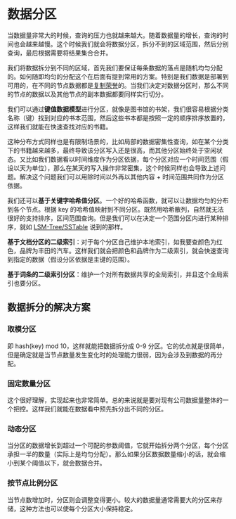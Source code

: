 # 数据分区

当数据量非常大的时候，查询的压力也就越来越大。随着数据量的增长，查询的时间也会越来越慢。这个时候我们就会将数据分区，拆分不到的区域范围，然后分别查询，最后根据需要将结果集合合并。

我们将数据拆分到不同的区域，首先我们要保证每条数据的落点是随机均匀分配的。如何随即均匀的分配这个在后面有提到常用的方案。特别是我们数据是部署到可用的，在不同的节点数据都是[复制荣誉](README.md)的。当我们决定对数据分区时，那么不同的节点的数据以及其他节点的副本数据都要同样实行切分。

我们可以通过**键值数据模型**进行分区，就像是图书馆的书架，我们很容易根据分类名称（键）找到对应的书本范围，然后这些书本都是按照一定的顺序排序放置的，这样我们就能在快速查找对应的书籍。

这种分布方式同样也是有限制场景的，比如局部的数据密集性查询，如在某个分类下的书籍越来越多，最终导致该分区写入还是很高，而其他分区始终处于空闲状态。又比如我们数据看以时间维度作为分区依据，每个分区对应一个时间范围（假设以天为单位），那么在某天的写入操作非常密集，这个时候同样也会导致上述问题。解决这个问题我们可以用除时间以外再以其他内容 + 时间范围共同作为分区依据。

我们还可以**基于关键字哈希值分区**。一个好的哈希函数，就可以让数据均匀的分布到各个节点。根据 key 的哈希值映射到不同分区。既然用哈希散列，自然就无法很好的支持排序，区间范围查询。但是我们可以在决定一个范围分区内进行某种排序，就如 [LSM-Tree/SSTable](https://github.com/MarsonShine/MS.Microservice/blob/8bffead6fbaf8339b0f90636b9c0576592dc2b49/docs/distribution-lock/time-series-database.md#日志结构的合并树lsm-tree) 说到的那样。

**基于文档分区的二级索引**：对于每个分区自己维护本地索引，如我要查颜色为红色，品牌为丰田的汽车。这样我们就会把颜色和品牌作为二级索引，就会快速查询到指定的数据（假设分区依据是主键的范围）。

**基于词条的二级索引分区**：维护一个对所有数据共享的全局索引，并且这个全局索引也要分区。

## 数据拆分的解决方案

### 取模分区

即 hash(key) mod 10，这样就能把数据拆分成 0-9 分区。它的优点就是很简单，但是确定就是当节点数量发生变化时的处理能力很弱，因为会涉及到数据的再分配。

### 固定数量分区

这个很好理解，实现起来也非常简单。总的来说就是要对现有公司数据量整体的一个把控。这样我们就能在数据看中预先拆分出不同的分区。

### 动态分区

当分区的数据增长到超过一个可配的参数阈值，它就开始拆分两个分区，每个分区承担一半的数量（实际上是均匀分配）。那么如果分区数据数量缩小的话，就会缩小到某个阈值以下，就会数据合并。

### 按节点比例分区

当节点数增加时，分区则会调整变得更小。较大的数据量通常需要大的分区来存储，这种方法也可以使每个分区大小保持稳定。